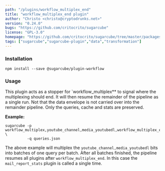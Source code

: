 ```yaml
---
path: "/plugins/workflow_multiplex_end"
title: "workflow_multiplex_end plugin"
author: "Christo <christo@cryptodrunks.net>"
version: "0.24.0"
bugs: "https://github.com/critocrito/sugarcube"
license: "GPL-3.0"
homepage: "https://github.com/critocrito/sugarcube/tree/master/packages/plugin-workflow#readme"
tags: ["sugarcube","sugarcube-plugin","data","transformation"]
---
```


### Installation
    npm install --save @sugarcube/plugin-workflow


### Usage
This plugin acts as a stopper for \`workflow_multiplex\*\* to signal where the multiplexing should end. It will then resume the remainder of the pipeline as a single run. Not that the data envelope is not carried over into the remainder pipeline. Only the queries, cache and stats are preserved.

**Example:**

    sugarcube -p workflow_multiplex,youtube_channel,media_youtubedl,workflow_multiplex_end,mail_report_stats \
              -q queries.json

The above example will multiplex the `youtube_channel,media_youtubedl` bits into batches of one query per batch. After all batches finished, the pipeline resumes all plugins after `workflow_multiplex_end`. In this case the `mail_report_stats` plugin is called a single time.
